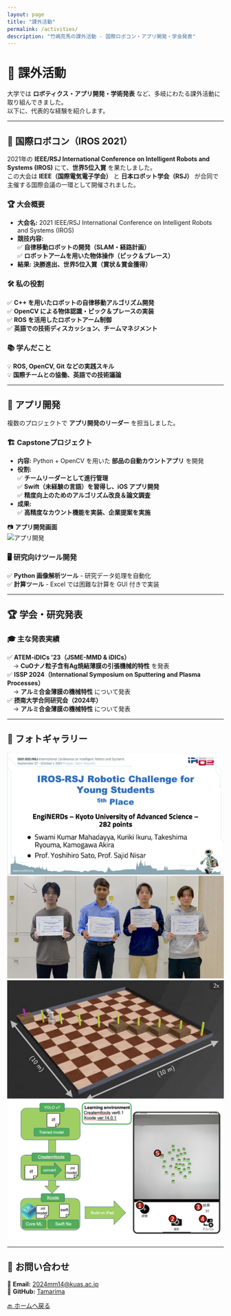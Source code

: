 ```yaml
---
layout: page
title: "課外活動"
permalink: /activities/
description: "竹嶋亮馬の課外活動 - 国際ロボコン・アプリ開発・学会発表"
---
```


# 🎯 課外活動  

大学では **ロボティクス・アプリ開発・学術発表** など、多岐にわたる課外活動に取り組んできました。  
以下に、代表的な経験を紹介します。

---

## **🤖 国際ロボコン（IROS 2021）**
2021年の **IEEE/RSJ International Conference on Intelligent Robots and Systems (IROS)** にて、**世界5位入賞** を果たしました。  
この大会は **IEEE（国際電気電子学会）** と **日本ロボット学会（RSJ）** が合同で主催する国際会議の一環として開催されました。

### **🏆 大会概要**
- **大会名:** 2021 IEEE/RSJ International Conference on Intelligent Robots and Systems (IROS)
- **競技内容:**  
  ✅ **自律移動ロボットの開発（SLAM・経路計画）**  
  ✅ **ロボットアームを用いた物体操作（ピック＆プレース）**  
- **結果:** **決勝進出、世界5位入賞（賞状＆賞金獲得）**

### **🛠 私の役割**
✅ **C++ を用いたロボットの自律移動アルゴリズム開発**  
✅ **OpenCV による物体認識・ピック＆プレースの実装**  
✅ **ROS を活用したロボットアーム制御**  
✅ **英語での技術ディスカッション、チームマネジメント**

### **📚 学んだこと**
💡 **ROS, OpenCV, Git などの実践スキル**  
💡 **国際チームとの協働、英語での技術議論**  

---

## **📱 アプリ開発**
複数のプロジェクトで **アプリ開発のリーダー** を担当しました。

### **🏗 Capstoneプロジェクト**
- **内容:** Python + OpenCV を用いた **部品の自動カウントアプリ** を開発  
- **役割:**  
  ✅ **チームリーダーとして進行管理**  
  ✅ **Swift（未経験の言語）を習得し、iOS アプリ開発**  
  ✅ **精度向上のためのアルゴリズム改良＆論文調査**
- **成果:**  
  ✅ **高精度なカウント機能を実装、企業提案を実施**

📷 **アプリ開発画面**  
![アプリ開発](images/app_dev.jpg)  

### **🖥 研究向けツール開発**
✅ **Python 画像解析ツール** - 研究データ処理を自動化  
✅ **計算ツール** - Excel では困難な計算を GUI 付きで実装  

---

## **🏆 学会・研究発表**
### **🎓 主な発表実績**
✅ **ATEM-iDICs '23（JSME-MMD & iDICs）**  
　→ **CuOナノ粒子含有Ag焼結薄膜の引張機械的特性** を発表  
✅ **ISSP 2024（International Symposium on Sputtering and Plasma Processes）**  
　→ **アルミ合金薄膜の機械特性** について発表  
✅ **摂南大学合同研究会（2024年）**  
　→ **アルミ合金薄膜の機械特性** について発表     

---

## **📸 フォトギャラリー**
<div class="gallery">
  <img src="/assets/images/iros_award.jpg" alt="IROS 2021 表彰状">
  <img src="/assets/images/iros_team.jpg" alt="IROS 2021 チーム写真">
  <img src="/assets/images/iros_virtual.jpg" alt="IROS 2021 競技風景">
  <img src="/assets/images/activities1.jpg" alt="アプリ開発">
</div>

---

## **📩 お問い合わせ**
📧 **Email:** [2024mm14@kuas.ac.jp](mailto:2024mm14@kuas.ac.jp)  
📂 **GitHub:** [Tamarima](https://github.com/Tamarima)  

[🔙 ホームへ戻る](/)
